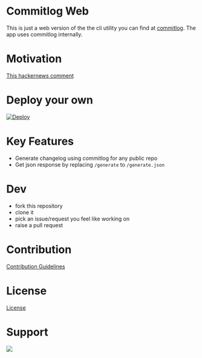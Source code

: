 # Commitlog Web

This is just a web version of the the cli utility you can find at [commitlog](https://github.com/barelyhuman/commitlog). The app uses commitlog internally.

# Motivation 
[This hackernews comment](https://news.ycombinator.com/item?id=26165865)

# Deploy your own
[![Deploy](https://www.herokucdn.com/deploy/button.svg)](https://heroku.com/deploy)

# Key Features
- Generate changelog using commitlog for any public repo
- Get json response by replacing `/generate` to `/generate.json` 

# Dev 
- fork this repository 
- clone it
- pick an issue/request you feel like working on
- raise a pull request

# Contribution 
[Contribution Guidelines](CONTRIBUTING.md)

# License
[License](LICENSE)

# Support

<a href="https://www.buymeacoffee.com/barelyhuman"><img src="https://img.buymeacoffee.com/button-api/?text=Buy me a coffee&emoji=&slug=barelyhuman&button_colour=000000&font_colour=ffffff&font_family=Inter&outline_colour=ffffff&coffee_colour=FFDD00"></a>
